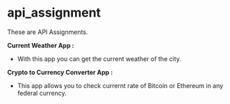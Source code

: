 # api_assignment
These are API Assignments. 

<b>Current Weather App : </b>
- With this app you can get the current weather of the city. 

<b>Crypto to Currency Converter App : </b> 
- This app allows you to check currernt rate of Bitcoin or Ethereum in any federal currency. 
